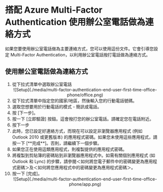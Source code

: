 <properties 
	pageTitle="搭配 Azure MFA 使用辦公室電話做為連絡方式" 
	description="此頁面會顯示使用者如何使用辦公室電話做為 Azure MFA 的主要連絡方式。" 
	services="multi-factor-authentication" 
	documentationCenter="" 
	authors="billmath" 
	manager="terrylan" 
	editor="bryanla"/>

<tags 
	ms.service="multi-factor-authentication" 
	ms.workload="identity" 
	ms.tgt_pltfrm="na" 
	ms.devlang="na" 
	ms.topic="article" 
	ms.date="06/02/2015" 
	ms.author="billmath"/>

# 搭配 Azure Multi-Factor Authentication 使用辦公室電話做為連絡方式

如果您要使用辦公室電話做為主要連絡方式，您可以使用這份文件。它會引導您設定 Multi-Factor Authentication，以利用辦公室電話撥打電話做為連絡方式。

## 使用辦公室電話做為連絡方式

<ol>
<li>從下拉式清單中選取辦公室電話</li>

<center>![Setup](./media/multi-factor-authentication-end-user-first-time-office-phone/office.png)</center>


<li>從下拉式清單中指定您的國家/地區，然後輸入您的行動電話號碼。</li>
<li>選取您想要用於行動電話的模式 - 簡訊或電話。</li>
<li>按 [下一步]。</li>
<li>按一下 [立即驗證] 按鈕。這會撥打您的辦公室電話。請確定您在電話附近。<li>按下一步</li> <li>此時，您已設定好連絡方式，而現在可以設定非瀏覽器應用程式 (例如 Outlook 2010 或更舊版本) 的應用程式密碼。如果您未使用這些應用程式，請按一下 [**完成**]。否則，請繼續下一個步驟。<li>如果您正在使用這類應用程式，則複製提供的應用程式密碼。</li>

<li>將複製到剪貼簿的密碼貼到非瀏覽器應用程式中。如需有關個別應用程式 (如 Outlook 和 Lync) 的步驟，請參閱＜如何將您電子郵件中的密碼變更為應用程式密碼＞及＜如何將您應用程式中的密碼變更為應用程式密碼＞。</li>
<li>按一下 [完成]。</li>



<center>![Setup](./media/multi-factor-authentication-end-user-first-time-office-phone/app.png)</center>

<!---HONumber=July15_HO2-->